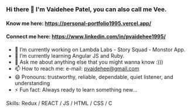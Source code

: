 ### Hi there 👋 I'm Vaidehee Patel, you can also call me Vee.
#### Know me here: https://personal-portfolio1995.vercel.app/
#### Connect me here: https://www.linkedin.com/in/pvaidehee1995/

- 🔭 I’m currently working on Lambda Labs - Story Squad - Monstor App.
- 🌱 I’m currently learning Angular JS and Ruby.
- 💬 Ask me about anything else that you might wanna know :)))
- 📫 How to reach me: e-mail: pvaidehee@gmail.com
- 😄 Pronouns: trustworthy, reliable, dependable, quiet listener, and understanding
- ⚡ Fun fact: Always ready to learn something new...

Skills: Redux / REACT / JS / HTML / CSS / C

<!--
**pvaidehee/pvaidehee** is a ✨ _special_ ✨ repository because its `README.md` (this file) appears on your GitHub profile.
-->
